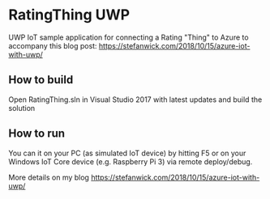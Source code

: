 # RatingThing UWP
UWP IoT sample application for connecting a Rating "Thing" to Azure to accompany this blog post: https://stefanwick.com/2018/10/15/azure-iot-with-uwp/

## How to build
Open RatingThing.sln in Visual Studio 2017 with latest updates and build the solution

## How to run
You can it on your PC (as simulated IoT device) by hitting F5 or on your Windows IoT Core device (e.g. Raspberry Pi 3) via remote deploy/debug.

More details on my blog https://stefanwick.com/2018/10/15/azure-iot-with-uwp/
